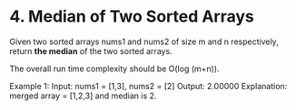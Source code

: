 # 4. Median of Two Sorted Arrays
Given two sorted arrays nums1 and nums2 of size m and n respectively, return **the median** of the two sorted arrays.

The overall run time complexity should be O(log (m+n)).

Example 1:
Input: nums1 = [1,3], nums2 = [2]
Output: 2.00000
Explanation: merged array = [1,2,3] and median is 2.


